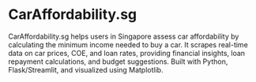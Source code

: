 # CarAffordability.sg
CarAffordability.sg helps users in Singapore assess car affordability by calculating the minimum income needed to buy a car. It scrapes real-time data on car prices, COE, and loan rates, providing financial insights, loan repayment calculations, and budget suggestions. Built with Python, Flask/Streamlit, and visualized using Matplotlib.
